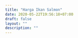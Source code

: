 ```yaml
---
title: "Harga Ikan Salmon"
date: 2020-05-22T19:56:18+07:00
draft: false
layout: ""
description: ""
---
```


